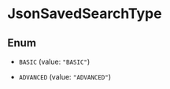 

# JsonSavedSearchType

## Enum


* `BASIC` (value: `"BASIC"`)

* `ADVANCED` (value: `"ADVANCED"`)



